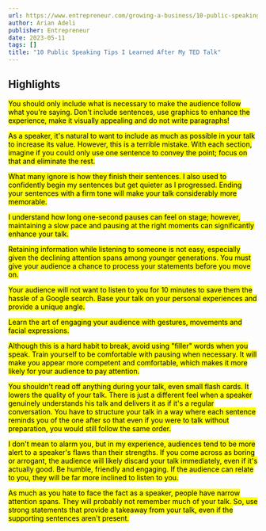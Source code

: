 ```yaml
---
url: https://www.entrepreneur.com/growing-a-business/10-public-speaking-hacks-i-learned-from-my-ted-talk/450960
author: Arian Adeli
publisher: Entrepreneur
date: 2023-05-11
tags: []
title: "10 Public Speaking Tips I Learned After My TED Talk"
---
```


## Highlights
<mark>You should only include what is necessary to make the audience follow what you're saying. Don't include sentences, use graphics to enhance the experience, make it visually appealing and do not write paragraphs!</mark>

<mark>As a speaker, it's natural to want to include as much as possible in your talk to increase its value. However, this is a terrible mistake. With each section, imagine if you could only use one sentence to convey the point; focus on that and eliminate the rest.</mark>

<mark>What many ignore is how they finish their sentences. I also used to confidently begin my sentences but get quieter as I progressed. Ending your sentences with a firm tone will make your talk considerably more memorable.</mark>

<mark>I understand how long one-second pauses can feel on stage; however, maintaining a slow pace and pausing at the right moments can significantly enhance your talk.</mark>

<mark>Retaining information while listening to someone is not easy, especially given the declining attention spans among younger generations. You must give your audience a chance to process your statements before you move on.</mark>

<mark>Your audience will not want to listen to you for 10 minutes to save them the hassle of a Google search. Base your talk on your personal experiences and provide a unique angle.</mark>

<mark>Learn the art of engaging your audience with gestures, movements and facial expressions.</mark>

<mark>Although this is a hard habit to break, avoid using "filler" words when you speak. Train yourself to be comfortable with pausing when necessary. It will make you appear more competent and comfortable, which makes it more likely for your audience to pay attention.</mark>

<mark>You shouldn't read off anything during your talk, even small flash cards. It lowers the quality of your talk. There is just a different feel when a speaker genuinely understands his talk and delivers it as if it's a regular conversation. You have to structure your talk in a way where each sentence reminds you of the one after so that even if you were to talk without preparation, you would still follow the same order.</mark>

<mark>I don't mean to alarm you, but in my experience, audiences tend to be more alert to a speaker's flaws than their strengths. If you come across as boring or arrogant, the audience will likely discard your talk immediately, even if it's actually good. Be humble, friendly and engaging. If the audience can relate to you, they will be far more inclined to listen to you.</mark>

<mark>As much as you hate to face the fact as a speaker, people have narrow attention spans. They will probably not remember much of your talk. So, use strong statements that provide a takeaway from your talk, even if the supporting sentences aren't present.</mark>

